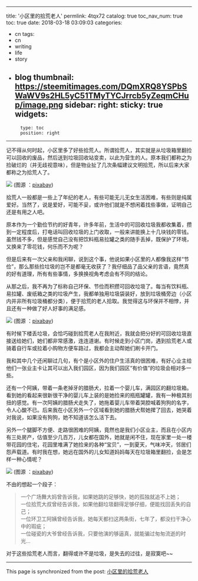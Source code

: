 
---
title: '小区里的拾荒老人'
permlink: 4tqx72
catalog: true
toc_nav_num: true
toc: true
date: 2018-03-18 03:09:03
categories:
- cn
tags:
- cn
- writing
- life
- story
- blog
thumbnail: https://steemitimages.com/DQmXRQ8YSPbSWaWV9s2HL5yC51TMyTYCJrrcb5yZeqmCHup/image.png
sidebar:
    right:
        sticky: true
widgets:
    -
        type: toc
        position: right
---


记不得从何时起，小区里多了好些拾荒人。所谓拾荒人，其实就是从垃圾箱里翻捡可以回收的废品，然后送到垃圾回收站变卖，以此为营生的人。原本我们都称之为捡破烂的（并无歧视意味），但是物业扯了几次条幅建议文明拾荒，所以后来大家都称之为拾荒人了。

![](https://steemitimages.com/DQmXRQ8YSPbSWaWV9s2HL5yC51TMyTYCJrrcb5yZeqmCHup/image.png)
(图源 ：[pixabay](https://pixabay.com))

拾荒人一般都是一些上了年纪的老人，有些可能无儿无女生活困难，有些则是纯属爱好。当然了，说是爱好，可能不妥，或许他们就是不想闲着找些事做，证明自己还是有用之人吧。

原本作为一个勤俭节约的好青年，许多年前，生活中的可回收垃圾我都收集着，攒到一定程度后，打电话叫回收垃圾的上门收取，一般来讲能换上十几块钱的零钱。虽然钱不多，但是感觉自己没有把饮料瓶易拉罐之类的随手丢掉，既保护了环境，又换来了零花钱，何乐而不为呢？

但是后来有一次父亲和我闲聊，说到这个事，他说如果小区里的人都像我这样“节俭”，那么那些捡垃圾的岂不是都毫无收获了？我仔细品了品父亲的言语，竟然真的好有道理，所有有些事情，多换换视角考虑会有不同的结论。

从那之后，我不再为了标称自己环保、节俭而积攒可回收垃圾了。每当有饮料瓶、易拉罐、废纸箱之类的垃圾产生，我都单独用垃圾袋装好，放到垃圾桶旁边（小区内并非所有垃圾桶都分类），便于拾荒的老人拾取。我觉得这与环保并不相悖，并且还有一种做了好人好事的满足感。

![](https://steemitimages.com/DQmPSMqrXke4BzDTKAEDWM7zcayTHDHHJddDdshzh2njawT/image.png)
(图源 ：[pixabay](https://pixabay.com))

有时候下楼丢垃圾，会恰巧碰到拾荒老人在我附近，我就会把分好的可回收垃圾直接送给她们，她们都非常感激，连连道谢。有时候走到小区门岗，遇到拾荒老人或骑着自行车或拉着小购物方便车路过，我都会主动帮她们刷卡开门。

我和其中几个还闲聊过几句，有个是小区外的住户生活真的很困难，有好心业主给他们一张业主卡让其可以出入我们园区，因为我们园区“有价值”的垃圾会相对多一些。

还有一个阿姨，带着一条老掉牙的腊肠犬，拉着一个婴儿车，满园区的翻垃圾箱。看到她的看起来很新很干净的婴儿车上装的是她捡来的瓶瓶罐罐，我有一种极其别扭的感觉。有一次阿姨的腊肠犬走失了，她拖着婴儿车带着哭腔喊着狗狗的名字，令人心酸不已。后来我在小区另外一个区域看到她的腊肠犬帮她撵了回去，她哭着对我说，如果没有狗狗，她不知道该怎么活下去。

另外一个腿脚不方便、走路很困难的阿姨，竟然也是我们小区业主，而且在小区内有三处房产，估值至少几百万，儿女都在国外，她就是闲不住，现在家里一处一楼带花园的住宅，花园里堆满了她捡来的各种“宝贝”，一到夏天，气味冲天，邻居们怨声载道。有时我在想，她远在国外的儿女知道妈妈每天在垃圾箱里翻捡，会是怎样一种心情呢？

![](https://steemitimages.com/DQmYRUx8YkVqh9eDrS8HaQ8ahYcyMA8snB7jLzvTJrw6iXb/image.png)
(图源 ：[pixabay](https://pixabay.com))

不由的想起一个段子：
>一个广场舞大妈曾告诉我，如果她跳的足够快，她的孤独就追不上她；<br>
一位拾荒大叔曾经告诉我，如果他翻垃圾翻得足够仔细，便能找回丢失的自己；<br>
一位环卫工阿姨曾经告诉我，她每天都扫这两条街，七年了，都没扫干净心中的瑕疵；<br>
一位碰瓷的大爷曾经告诉我，只要他演的够逼真，就能骗过匆匆流逝的时光...<br>

对于这些拾荒老人而言，翻得或许不是垃圾，是失去的过往，是寂寞吧~~

- - -

This page is synchronized from the post: [小区里的拾荒老人](https://steemit.com/@oflyhigh/4tqx72)
